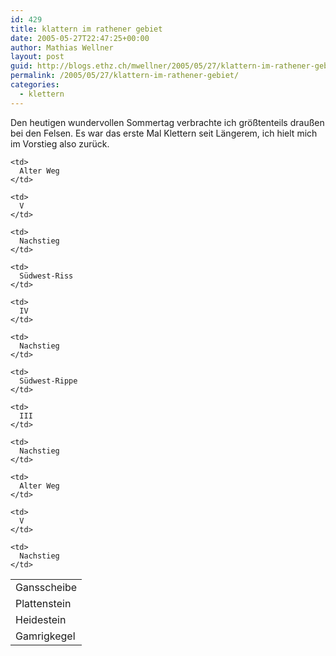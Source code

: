 ```yaml
---
id: 429
title: klattern im rathener gebiet
date: 2005-05-27T22:47:25+00:00
author: Mathias Wellner
layout: post
guid: http://blogs.ethz.ch/mwellner/2005/05/27/klattern-im-rathener-gebiet/
permalink: /2005/05/27/klattern-im-rathener-gebiet/
categories:
  - klettern
---
```

Den heutigen wundervollen Sommertag verbrachte ich größtenteils draußen bei den Felsen. Es war das erste Mal Klettern seit Längerem, ich hielt mich im Vorstieg also zurück. 

<table>
  <tr>
    <td>
      Gansscheibe
    </td>
    
    <td>
      Alter Weg
    </td>
    
    <td>
      V
    </td>
    
    <td>
      Nachstieg
    </td>
  </tr>
  
  <tr>
    <td>
      Plattenstein
    </td>
    
    <td>
      Südwest-Riss
    </td>
    
    <td>
      IV
    </td>
    
    <td>
      Nachstieg
    </td>
  </tr>
  
  <tr>
    <td>
      Heidestein
    </td>
    
    <td>
      Südwest-Rippe
    </td>
    
    <td>
      III
    </td>
    
    <td>
      Nachstieg
    </td>
  </tr>
  
  <tr>
    <td>
      Gamrigkegel
    </td>
    
    <td>
      Alter Weg
    </td>
    
    <td>
      V
    </td>
    
    <td>
      Nachstieg
    </td>
  </tr>
</table>